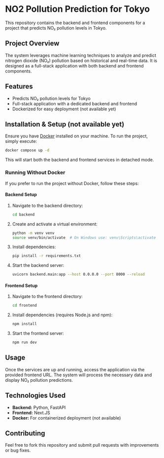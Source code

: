 # NO2 Pollution Prediction for Tokyo

This repository contains the backend and frontend components for a project that predicts NO₂ pollution levels in Tokyo.

## Project Overview
The system leverages machine learning techniques to analyze and predict nitrogen dioxide (NO₂) pollution based on historical and real-time data. It is designed as a full-stack application with both backend and frontend components.

## Features
- Predicts NO₂ pollution levels for Tokyo
- Full-stack application with a dedicated backend and frontend
- Dockerized for easy deployment (not available yet)

## Installation & Setup (not available yet)
Ensure you have [Docker](https://www.docker.com/) installed on your machine. To run the project, simply execute:

```sh
docker compose up -d
```

This will start both the backend and frontend services in detached mode.

### Running Without Docker
If you prefer to run the project without Docker, follow these steps:

#### Backend Setup
1. Navigate to the backend directory:
   ```sh
   cd backend
   ```
2. Create and activate a virtual environment:
   ```sh
   python -m venv venv
   source venv/bin/activate  # On Windows use: venv\Scripts\activate
   ```
3. Install dependencies:
   ```sh
   pip install -r requirements.txt
   ```
4. Start the backend server:
   ```sh
   uvicorn backend.main:app --host 0.0.0.0 --port 8000 --reload
   ```

#### Frontend Setup
1. Navigate to the frontend directory:
   ```sh
   cd frontend
   ```
2. Install dependencies (requires Node.js and npm):
   ```sh
   npm install
   ```
3. Start the frontend server:
   ```sh
   npm run dev
   ```

## Usage
Once the services are up and running, access the application via the provided frontend URL. The system will process the necessary data and display NO₂ pollution predictions.

## Technologies Used
- **Backend:** Python, FastAPI
- **Frontend:** Next.JS
- **Docker:** For containerized deployment (not available)

## Contributing
Feel free to fork this repository and submit pull requests with improvements or bug fixes.

